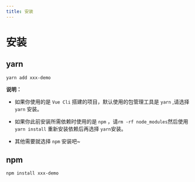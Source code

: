 ```yaml
---
title: 安装
---
```


# 安装


## yarn
```shell script
yarn add xxx-demo
```

**说明：**

* 如果你使用的是 `Vue Cli` 搭建的项目，默认使用的包管理工具是 `yarn` ,请选择 `yarn` 安装。

* 如果你此前安装所需依赖时使用的是 `npm` ，请`rm -rf node_modules`然后使用 `yarn install` 重新安装依赖后再选择 `yarn`安装。

* 其他需要就选择 `npm` 安装吧~

## npm
```shell script
npm install xxx-demo
```





